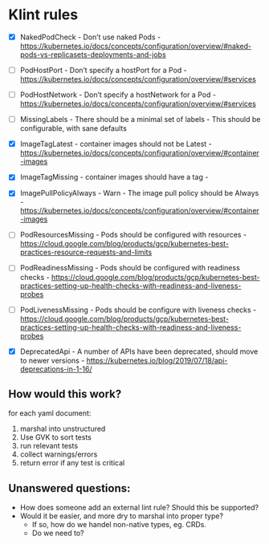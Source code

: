 # Klint rules

- [x] NakedPodCheck -  Don’t use naked Pods - https://kubernetes.io/docs/concepts/configuration/overview/#naked-pods-vs-replicasets-deployments-and-jobs
- [ ] PodHostPort - Don’t specify a hostPort for a Pod - https://kubernetes.io/docs/concepts/configuration/overview/#services
- [ ] PodHostNetwork - Don’t specify a hostNetwork for a Pod - https://kubernetes.io/docs/concepts/configuration/overview/#services
- [ ] MissingLabels - There should be a minimal set of labels - This should be configurable, with sane defaults
- [x] ImageTagLatest - container images should not be Latest - https://kubernetes.io/docs/concepts/configuration/overview/#container-images
- [x] ImageTagMissing - container images should have a tag -
- [x] ImagePullPolicyAlways - Warn - The image pull policy should be Always - https://kubernetes.io/docs/concepts/configuration/overview/#container-images
- [ ] PodResourcesMissing - Pods should be configured with resources - https://cloud.google.com/blog/products/gcp/kubernetes-best-practices-resource-requests-and-limits
- [ ] PodReadinessMissing - Pods should be configured with readiness checks - https://cloud.google.com/blog/products/gcp/kubernetes-best-practices-setting-up-health-checks-with-readiness-and-liveness-probes
- [ ] PodLivenessMissing - Pods should be configure with liveness checks - https://cloud.google.com/blog/products/gcp/kubernetes-best-practices-setting-up-health-checks-with-readiness-and-liveness-probes
- [X] DeprecatedApi - A number of APIs have been deprecated, should move to newer versions -  https://kubernetes.io/blog/2019/07/18/api-deprecations-in-1-16/


## How would this work?
for each yaml document:

1. marshal into unstructured
1. Use GVK to sort tests
1. run relevant tests
1. collect warnings/errors
1. return error if any test is critical

## Unanswered questions:
- How does someone add an external lint rule?  Should this be supported?
- Would it be easier, and more dry to marshal into proper type?  
  - If so, how do we handel non-native types, eg. CRDs.  
  - Do we need to?
  
